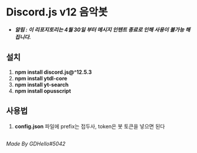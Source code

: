 # Discord.js v12 음악봇
- _**알림 : 이 리포지토리는 4월 30일 부터 메시지 인텐트 종료로 인해 사용이 불가능 해집니다.**_

<h2>설치 </h2>
<ol>
    <li><strong>npm install discord.js@^12.5.3</strong></li>
    <li><strong>npm install ytdl-core</strong></li>
    <li><strong>npm install yt-search</strong></li>
    <li><strong>npm install opusscript</strong></li>
</ol>

<h2></h2>

<h2>사용법</h2>
<ol>
    <li><strong>config.json</strong> 파일에 prefix는 접두사, token은 봇 토큰을 넣으면 된다</li>
</ol>

<h2></h2>

<h6>Made By GDHello#5042</h6>
